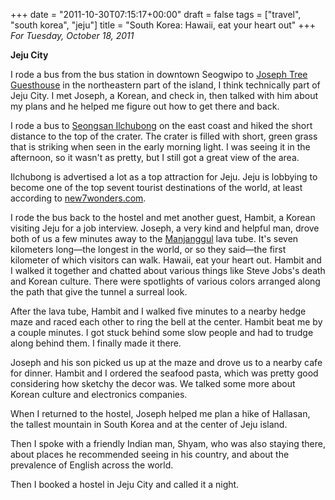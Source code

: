 +++
date = "2011-10-30T07:15:17+00:00"
draft = false
tags = ["travel", "south korea", "jeju"]
title = "South Korea: Hawaii, eat your heart out"
+++
*For Tuesday, October 18, 2011*

**Jeju City**

I rode a bus from the bus station in downtown Seogwipo to [Joseph Tree Guesthouse](http://www.hostelworld.com/hosteldetails.php/Joseph-Tree-Guesthouse/Jeju-Island/52510) in the northeastern part of the island, I think technically part of Jeju City. I met Joseph, a Korean, and check in, then talked with him about my plans and he helped me figure out how to get there and back.

I rode a bus to [Seongsan Ilchubong](http://www.google.com/search?hl=en&q=Joseph+Tree+Guesthouse&gs_sm=e&gs_upl=355l355l0l992l1l1l0l0l0l0l185l185l0.1l1l0&bav=on.2,or.r_gc.r_pw.,cf.osb&biw=1600&bih=773&um=1&ie=UTF-8&tbm=isch&source=og&sa=N&tab=wi#um=1&hl=en&tbm=isch&sa=1&q=Seongsan+Ilchubong&pbx=1&oq=Seongsan+Ilchubong&aq=f&aqi=g-sS2&aql=1&gs_sm=e&gs_upl=603l603l0l1861l1l1l0l0l0l0l92l92l1l1l0&bav=on.2,or.r_gc.r_pw.,cf.osb&fp=b94a58eecda233ce&biw=1600&bih=773) on the east coast and hiked the short distance to the top of the crater. The crater is filled with short, green grass that is striking when seen in the early morning light. I was seeing it in the afternoon, so it wasn't as pretty, but I still got a great view of the area.

Ilchubong is advertised a lot as a top attraction for Jeju. Jeju is lobbying to become one of the top sevent tourist destinations of the world, at least according to [new7wonders.com](http://www.new7wonders.com/vote-2?lang=en).

I rode the bus back to the hostel and met another guest, Hambit, a Korean visiting Jeju for a job interview. Joseph, a very kind and helpful man, drove both of us a few minutes away to the [Manjanggul](http://www.google.com/search?hl=en&q=Joseph+Tree+Guesthouse&gs_sm=e&gs_upl=355l355l0l992l1l1l0l0l0l0l185l185l0.1l1l0&bav=on.2,or.r_gc.r_pw.,cf.osb&biw=1600&bih=773&um=1&ie=UTF-8&tbm=isch&source=og&sa=N&tab=wi#um=1&hl=en&tbm=isch&sa=X&ei=a--kToC0Jub3mAXp5vFa&ved=0CD0QvwUoAQ&q=Manjanggul&spell=1&bav=on.2,or.r_gc.r_pw.,cf.osb&fp=b94a58eecda233ce&biw=1600&bih=773) lava tube. It's seven kilometers long&mdash;the longest in the world, or so they said&mdash;the first kilometer of which visitors can walk. Hawaii, eat your heart out. Hambit and I walked it together and chatted about various things like Steve Jobs's death and Korean culture. There were spotlights of various colors arranged along the path that give the tunnel a surreal look.

After the lava tube, Hambit and I walked five minutes to a nearby hedge maze and raced each other to ring the bell at the center. Hambit beat me by a couple minutes. I got stuck behind some slow people and had to trudge along behind them. I finally made it there.

Joseph and his son picked us up at the maze and drove us to a nearby cafe for dinner. Hambit and I ordered the seafood pasta, which was pretty good considering how sketchy the decor was. We talked some more about Korean culture and electronics companies.

When I returned to the hostel, Joseph helped me plan a hike of Hallasan, the tallest mountain in South Korea and at the center of Jeju island.

Then I spoke with a friendly Indian man, Shyam, who was also staying there, about places he recommended seeing in his country, and about the prevalence of English across the world.

Then I booked a hostel in Jeju City and called it a night.